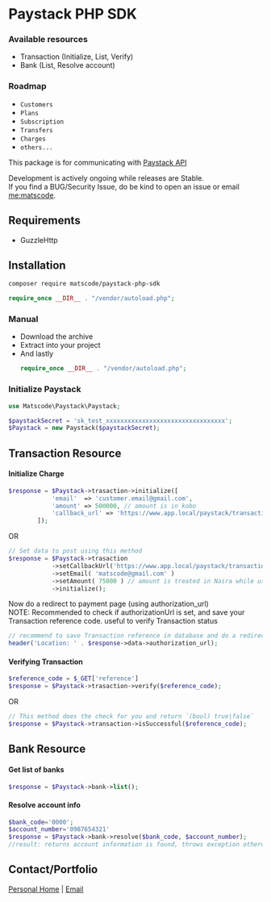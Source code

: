 # Paystack PHP SDK

### Available resources
- Transaction (Initialize, List, Verify)
- Bank (List, Resolve account)


### Roadmap
- `Customers`
- `Plans`
- `Subscription`
- `Transfers`
- `Charges`
- `others...`

This package is for communicating with [Paystack API](https://paystack.com/)

Development is actively ongoing while releases are Stable.
<br>
If you find a BUG/Security Issue, do be kind to open an issue or email [me:matscode](mailto:matscode@gmail.com).


## Requirements
 - GuzzleHttp

## Installation
``` bash
composer require matscode/paystack-php-sdk
```

``` php
require_once __DIR__ . "/vendor/autoload.php";
```

### Manual
- Download the archive
- Extract into your project
- And lastly
    ``` php
    require_once __DIR__ . "/vendor/autoload.php";
    ```

### Initialize Paystack
``` php
use Matscode\Paystack\Paystack;

$paystackSecret = 'sk_test_xxxxxxxxxxxxxxxxxxxxxxxxxxxxxxxxx';
$Paystack = new Paystack($paystackSecret);
```

## Transaction Resource
#### Initialize Charge
```php
$response = $Paystack->trasaction->initialize([
            'email'  => 'customer.email@gmail.com',
            'amount' => 500000, // amount is in kobo
            'callback_url' => 'https://www.app.local/paystack/transaction/verify'
        ]);
```
OR 
``` php
// Set data to post using this method
$response = $Paystack->trasaction
            ->setCallbackUrl('https://www.app.local/paystack/transaction/verify')
            ->setEmail( 'matscode@gmail.com' )
            ->setAmount( 75000 ) // amount is treated in Naira while using this setAmount() method
            ->initialize();
```
Now do a redirect to payment page (using authorization_url)
<br>
NOTE: Recommended to check if authorizationUrl is set, and save your Transaction reference code. useful to verify Transaction status

``` php
// recommend to save Transaction reference in database and do a redirect
header('Location: ' . $response->data->authorization_url); 
```

#### Verifying Transaction
``` php
$reference_code = $_GET['reference']
$response = $Paystack->trasaction->verify($reference_code);
```
OR
``` php
// This method does the check for you and return `(bool) true|false` 
$response = $Paystack->transaction->isSuccessful($reference_code);
```

## Bank Resource
#### Get list of banks
```php
$response = $Paystack->bank->list();
```

#### Resolve account info
```php
$bank_code='0000';
$account_number='0987654321'
$response = $Paystack->bank->resolve($bank_code, $account_number); 
//result: returns account information is found, throws exception otherwise
```


## Contact/Portfolio
[Personal Home](https://inndex.page/matscode) | [Email](mailto:matscode@gmail.com)
